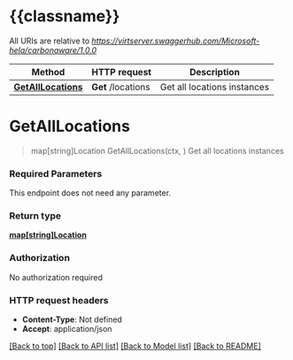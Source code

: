 # {{classname}}

All URIs are relative to *https://virtserver.swaggerhub.com/Microsoft-hela/carbonaware/1.0.0*

| Method                                                 | HTTP request       | Description                 |
|--------------------------------------------------------|--------------------|-----------------------------|
| [**GetAllLocations**](LocationsApi.md#GetAllLocations) | **Get** /locations | Get all locations instances |

# **GetAllLocations**
> map[string]Location GetAllLocations(ctx, )
Get all locations instances

### Required Parameters
This endpoint does not need any parameter.

### Return type

[**map[string]Location**](Location.md)

### Authorization

No authorization required

### HTTP request headers

 - **Content-Type**: Not defined
 - **Accept**: application/json

[[Back to top]](#) [[Back to API list]](../README.md#documentation-for-api-endpoints) [[Back to Model list]](../README.md#documentation-for-models) [[Back to README]](../README.md)

